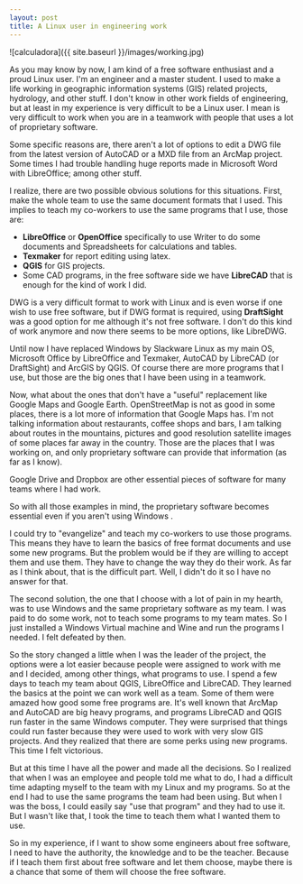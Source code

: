 ```yaml
---
layout: post
title: A Linux user in engineering work
---
```

![calculadora]({{ site.baseurl }}/images/working.jpg)

As you may know by now, I am kind of a free software enthusiast and a proud Linux user. I'm an engineer and a master student. I used to make a life working in geographic information systems (GIS) related projects, hydrology, and  other stuff. I don't know in other work fields of engineering, but at least in my experience is very difficult to be a Linux user. I mean is very difficult to work when you are in a teamwork with people that uses a lot of proprietary software.

Some specific reasons are, there aren't a lot of options to edit a DWG file from the latest version of AutoCAD or a MXD file from an ArcMap project. Some times I had trouble handling huge reports made in Microsoft Word with LibreOffice; among other stuff.

I realize, there are two possible obvious solutions for this situations. First, make the whole team to use the same document formats that I used. This implies to teach my co-workers to use the same programs that I use, those are:

<ul>
	<li><strong>LibreOffice</strong> or <strong>OpenOffice</strong> specifically to use Writer to do some documents and Spreadsheets for calculations and tables. </li>
	<li><strong>Texmaker</strong> for report editing using latex.</li>
	<li><strong>QGIS</strong> for GIS projects.</li>
	<li>Some CAD programs, in the free software side we have <strong>LibreCAD</strong> that is enough for the kind of work I did.</li>
</ul>

DWG is a very difficult format to work with Linux and is even worse if one wish to use free software, but if DWG format is required, using <strong>DraftSight</strong> was a good option for me although it's not free software. I don't do this kind of work anymore and now there seems to be more options, like LibreDWG.

Until now I have replaced Windows by Slackware Linux as my main OS, Microsoft Office by LibreOffice and Texmaker, AutoCAD by LibreCAD (or DraftSight) and ArcGIS by QGIS. Of course there are more programs that I use, but those are the big ones that I have been using in a teamwork.

Now, what about the ones that don't have a "useful" replacement like Google Maps and Google Earth. OpenStreetMap is not as good in some places, there is a lot more of information that Google Maps has. I'm not talking information about restaurants, coffee shops and bars, I am talking about routes in the mountains, pictures and good resolution satellite images of some places far away in the country. Those are the places that I was working on, and only proprietary software can provide that information (as far as I know).

Google Drive and Dropbox are other essential pieces of software for many teams where I had work. 

So with all those examples in mind, the proprietary software becomes essential even if you aren't using Windows .

I could try to "evangelize" and teach my co-workers to use those programs. This means they have to learn the basics of free format documents and use some new programs. But the problem would be if they are willing to accept them and use them. They have to change the way they do their work. As far as I think about, that is the difficult part. Well, I didn't do it so I have no answer for that.

The second solution, the one that I choose with a lot of pain in my hearth, was to use Windows and the same proprietary software as my team. I was paid to do some work, not to teach some programs to my team mates. So I just installed a Windows Virtual machine and Wine and run the programs I needed. I felt defeated by then.

So the story changed a little when I was the leader of the project, the options were a lot easier because people were assigned to work with me and I decided, among other things, what programs to use. I spend a few days to teach my team about QGIS, LibreOffice and LibreCAD. They learned the basics at the point we can work well as a team. Some of them were amazed how good some free programs are. It's well known that ArcMap and AutoCAD are big heavy programs, and programs LibreCAD and QGIS run faster in the same Windows computer. They were surprised that things could run faster because they were used to work with very slow GIS projects. And they realized that there are some perks using new programs. This time I felt victorious.

But at this time I have all the power and made all the decisions. So I realized that when I was an employee and people told me what to do, I had a difficult time adapting myself to the team with my Linux and my programs. So at the end I had to use the same programs the team had been using. But when I was the boss, I could easily say "use that program" and they had to use it. But I wasn't like that, I took the time to teach them what I wanted them to use.

So in my experience, if I want to show some engineers about free software, I need to have the authority, the knowledge and to be the teacher. Because if I teach them first about free software and let them choose, maybe there is a chance that some of them will choose the free software.

